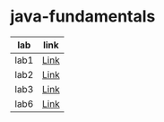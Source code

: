 # java-fundamentals

| lab  | link                 |
|------|----------------------|
| lab1 | [Link](basics)       |
| lab2 | [Link](basiclibrary) |
| lab3 | [Link](linter)       |
| lab6 | [Link](inheritance)  |
